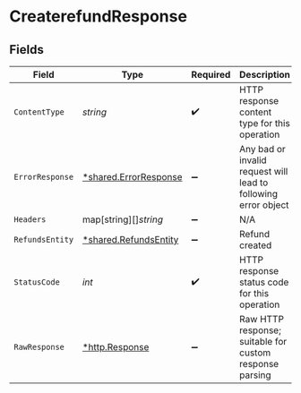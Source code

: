 # CreaterefundResponse


## Fields

| Field                                                                | Type                                                                 | Required                                                             | Description                                                          |
| -------------------------------------------------------------------- | -------------------------------------------------------------------- | -------------------------------------------------------------------- | -------------------------------------------------------------------- |
| `ContentType`                                                        | *string*                                                             | :heavy_check_mark:                                                   | HTTP response content type for this operation                        |
| `ErrorResponse`                                                      | [*shared.ErrorResponse](../../../pkg/models/shared/errorresponse.md) | :heavy_minus_sign:                                                   | Any bad or invalid request will lead to following error object       |
| `Headers`                                                            | map[string][]*string*                                                | :heavy_minus_sign:                                                   | N/A                                                                  |
| `RefundsEntity`                                                      | [*shared.RefundsEntity](../../../pkg/models/shared/refundsentity.md) | :heavy_minus_sign:                                                   | Refund created                                                       |
| `StatusCode`                                                         | *int*                                                                | :heavy_check_mark:                                                   | HTTP response status code for this operation                         |
| `RawResponse`                                                        | [*http.Response](https://pkg.go.dev/net/http#Response)               | :heavy_minus_sign:                                                   | Raw HTTP response; suitable for custom response parsing              |